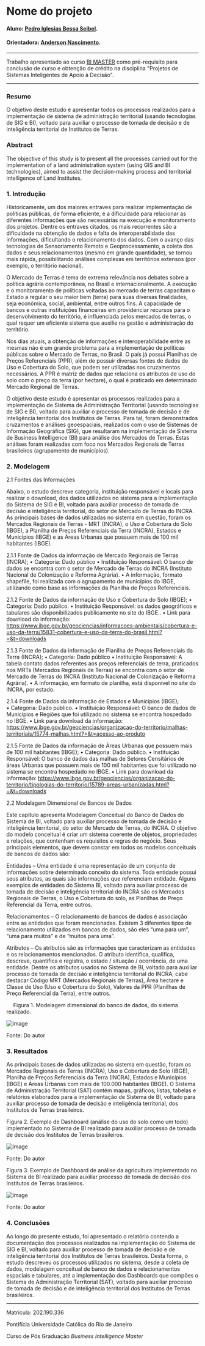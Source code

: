 <!-- antes de enviar a versão final, solicitamos que todos os comentários, colocados para orientação ao aluno, sejam removidos do arquivo -->
# Nome do projeto

#### Aluno: [Pedro Iglesias Bessa Seibel](https://github.com/Pedro-Seibel).
#### Orientadora: [Anderson Nascimento](https://github.com/insightds).

---

Trabalho apresentado ao curso [BI MASTER](https://ica.puc-rio.ai/bi-master) como pré-requisito para conclusão de curso e obtenção de crédito na disciplina "Projetos de Sistemas Inteligentes de Apoio à Decisão".

<!-- para os links a seguir, caso os arquivos estejam no mesmo repositório que este README, não há necessidade de incluir o link completo: basta incluir o nome do arquivo, com extensão, que o GitHub completa o link corretamente -->

---

### Resumo

<!-- trocar o texto abaixo pelo resumo do trabalho, em português -->

O objetivo deste estudo é apresentar todos os processos realizados para a implementação de sistema de administração territorial (usando tecnologias de SIG e BI), voltado para auxiliar o processo de tomada de decisão e de inteligência territorial de Institutos de Terras.

### Abstract <!-- Opcional! Caso não aplicável, remover esta seção -->

<!-- trocar o texto abaixo pelo resumo do trabalho, em inglês -->

The objective of this study is to present all the processes carried out for the implementation of a land administration system (using GIS and BI technologies), aimed to assist the decision-making process and territorial intelligence of Land Institutes.

### 1. Introdução

Historicamente, um dos maiores entraves para realizar implementação de políticas públicas, de forma eficiente, é a dificuldade para relacionar as diferentes informações que são necessárias na execução e monitoramento dos projetos. Dentre os entraves citados, os mais recorrentes são a dificuldade na obtenção de dados e falta de interoperabilidade das informações, dificultando o relacionamento dos dados. Com o avanço das tecnologias de Sensoriamento Remoto e Geoprocessamento, a coleta dos dados e seus relacionamentos (mesmo em grande quantidade), se tornou mais rápida, possibilitando análises complexas em territórios extensos (por exemplo, o território nacional). 

O Mercado de Terras é tema de extrema relevância nos debates sobre a política agrária contemporânea, no Brasil e internacionalmente. A execução e o monitoramento de políticas voltadas ao mercado de terras capacitam o Estado a regular o seu maior bem (terra) para suas diversas finalidades, seja econômica, social, ambiental, entre outros fins. A capacidade de bancos e outras instituições financeiras em providenciar recursos para o desenvolvimento do território, é influenciada pelos mercados de terras, o qual requer um eficiente sistema que auxilie na gestão e administração do território.

Nos dias atuais, a obtenção de informações e interoperabilidade entre as mesmas não é um grande problema para a implementação de políticas públicas sobre o Mercado de Terras, no Brasil. O país já possui Planilhas de Preços Referenciais (PPR), além de possuir diversas fontes de dados de Uso e Cobertura do Solo, que podem ser utilizadas nos cruzamentos necessários. A PPR é matriz de dados que relaciona os atributos de uso do solo com o preço da terra (por hectare), o qual é praticado em determinado Mercado Regional de Terras.

O objetivo deste estudo é apresentar os processos realizados para a implementação de Sistema de Administração Territorial (usando tecnologias de SIG e BI), voltado para auxiliar o processo de tomada de decisão e de inteligência territorial dos Institutos de Terras. Para tal, foram demonstrados cruzamentos e análises geoespaciais, realizados com o uso de Sistemas de Informação Geográfica (SIG), que resultaram na implementação de Sistema de Business Intelligence (BI) para análise dos Mercados de Terras. Estas análises foram realizadas com foco nos Mercados Regionais de Terras brasileiros (agrupamento de municípios).

### 2. Modelagem

2.1 Fontes das Informações

Abaixo, o estudo descreve categoria, instituição responsável e locais para realizar o download, dos dados utilizados no sistema para a implementação do Sistema de SIG e BI, voltado para auxiliar processo de tomada de decisão e inteligência territorial, do setor de Mercado de Terras do INCRA. As principais bases de dados utilizadas no sistema em questão, foram os Mercados Regionais de Terras - MRT (INCRA), o Uso e Cobertura do Solo (IBGE), a Planilha de Preços Referenciais da Terra (INCRA), Estados e Municípios (IBGE) e as Áreas Urbanas que possuem mais de 100 mil habitantes (IBGE).

2.1.1 Fonte de Dados da informação de Mercado Regionais de Terras (INCRA);
•	Categoria: Dado público
•	Instituição Responsável: O banco de dados se encontra com o setor de Mercado de Terras do INCRA (Instituto Nacional de Colonização e Reforma Agrária).
•	A informação, formato shapefile, foi realizada com o agrupamento de municípios do IBGE, utilizando como base as informações da Planilha de Preços Referenciais.

2.1.2 Fonte de Dados da informação de Uso e Cobertura do Solo (IBGE);
•	Categoria: Dado público.
•	Instituição Responsável: os dados geográficos e tabulares são disponibilizados publicamente no site do IBGE..
•	Link para download da informação:
	https://www.ibge.gov.br/geociencias/informacoes-ambientais/cobertura-e-uso-da-terra/15831-cobertura-e-uso-da-terra-do-brasil.html?=&t=downloads

2.1.3 Fonte de Dados da informação de Planilha de Preços Referenciais da Terra (INCRA);
•	Categoria: Dado público
•	Instituição Responsável: A tabela contato dados referentes aos preços referenciais de terra, praticados nos MRTs (Mercados Regionais de Terras) se encontra com o setor de Mercado de Terras do INCRA (Instituto Nacional de Colonização e Reforma Agrária).
•	A informação, em formato de planilha, está disponível no site do INCRA, por estado.

2.1.4 Fonte de Dados da informação de Estados e Municípios (IBGE);  
•	Categoria: Dado público.
•	Instituição Responsável: O banco de dados de Municípios e Regiões que foi utilizado no sistema se encontra hospedado no IBGE.
•	Link para download da informação:
	https://www.ibge.gov.br/geociencias/organizacao-do-territorio/malhas-territoriais/15774-malhas.html?=&t=acesso-ao-produto

2.1.5 Fonte de Dados da informação de Áreas Urbanas que possuem mais de 100 mil habitantes (IBGE);
•	Categoria: Dado público.
•	Instituição Responsável: O banco de dados das malhas de Setores Censitários de áreas Urbanas que possuem mais de 100 mil habitantes que foi utilizado no sistema se encontra hospedado no IBGE.
•	Link para download da informação:
	https://www.ibge.gov.br/geociencias/organizacao-do-territorio/tipologias-do-territorio/15789-areas-urbanizadas.html?=&t=downloads

2.2 Modelagem Dimensional de Bancos de Dados

Este capítulo apresenta Modelagem Conceitual do Banco de Dados do Sistema de BI, voltado para auxiliar processo de tomada de decisão e inteligência territorial, do setor de Mercado de Terras, do INCRA. O objetivo do modelo conceitual é criar um sistema coerente de objetos, propriedades e relações, que contenham os requisitos e regras do negócio. Seus principais elementos, que devem constar em todos os modelos conceituais de bancos de dados são:

Entidades – Uma entidade é uma representação de um conjunto de informações sobre determinado conceito do sistema. Toda entidade possui seus atributos, as quais são informações que referenciam entidade. Alguns exemplos de entidades do Sistema BI, voltado para auxiliar processo de tomada de decisão e inteligência territorial do INCRA são os Mercados Regionais de Terras, o Uso e Cobertura do solo, as Planilhas de Preço Referencial da Terra, entre outros.

Relacionamentos – O relacionamento de bancos de dados é associação entre as entidades que foram mencionadas. Existem 3 diferentes tipos de relacionamento utilizados em bancos de dados, são eles “uma para um”, “uma para muitos” e de “muitos para uma”.

Atributos – Os atributos são as informações que caracterizam as entidades e os relacionamentos mencionados. O atributo identifica, qualifica, descreve, quantifica e registra, o estado / situação / ocorrência, de uma entidade. Dentre os atributos usados no Sistema de BI, voltado para auxiliar processo de tomada de decisão e inteligência territorial do INCRA, cabe destacar Código MRT (Mercados Regionais de Terras), Área hectare e Classe de Uso (Uso e Cobertura do Solo), Valores da PPR (Planilhas de Preço Referencial da Terra), entre outros.

 
Figura 1. Modelagem dimensional do banco de dados, do sistema realizado.

![image](https://user-images.githubusercontent.com/114953233/193696470-e7369c3c-d307-4cb7-a5f7-6f9a00631a24.png)

Fonte: Do autor

### 3. Resultados

As principais bases de dados utilizadas no sistema em questão, foram os Mercados Regionais de Terras (INCRA), Uso e Cobertura do Solo (IBGE), Planilha de Preços Referenciais da Terra (INCRA), Estados e Municípios (IBGE) e Áreas Urbanas com mais de 100.000 habitantes (IBGE). O Sistema de Administração Territorial (SAT) contém mapas, gráficos, listas, tabelas e relatórios elaborados para a implementação de Sistema de BI, voltado para auxiliar processo de tomada de decisão e inteligência territorial, dos Institutos de Terras brasileiros.

Figura 2. Exemplo de Dashboard (análise do uso do solo como um todo) implementado no Sistema de BI realizado para auxiliar processo de tomada de decisão dos Institutos de Terras brasileiros.

![image](https://user-images.githubusercontent.com/114953233/193697322-fde53060-b2c0-440f-9f0b-395eda4488c3.png)

Fonte: Do autor

Figura 3. Exemplo de Dashboard de análise da agricultura implementado no Sistema de BI realizado para auxiliar processo de tomada de decisão dos Institutos de Terras brasileiros.

![image](https://user-images.githubusercontent.com/114953233/193697669-2b46182b-14a8-4f48-a2e1-06a44a5d5d8d.png)

Fonte: Do autor


### 4. Conclusões

Ao longo do presente estudo, foi apresentado o relatório contendo a documentação dos processos realizados na implementação do Sistema de SIG e BI, voltado para auxiliar processo de tomada de decisão e de inteligência territorial dos Institutos de Terras brasileiros. Desta forma, o estudo descreveu os processos utilizados no sistema, desde a coleta de dados, modelagem conceitual de banco de dados e relacionamentos espaciais e tabulares, até a implementação dos Dashboards que compões o Sistema de Administração Territorial (SAT), voltado para auxiliar processo de tomada de decisão e de inteligência territorial dos Institutos de Terras brasileiros.

---

Matrícula: 202.190.336

Pontifícia Universidade Católica do Rio de Janeiro

Curso de Pós Graduação *Business Intelligence Master*
